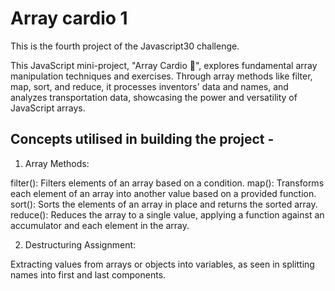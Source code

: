# Array cardio 1

This is the fourth project of the Javascript30 challenge.

This JavaScript mini-project, "Array Cardio 💪", explores fundamental array manipulation techniques and exercises. Through array methods like filter, map, sort, and reduce, it processes inventors' data and names, and analyzes transportation data, showcasing the power and versatility of JavaScript arrays.


## Concepts utilised in building the project -

1) Array Methods:

filter(): Filters elements of an array based on a condition.
map(): Transforms each element of an array into another value based on a provided function.
sort(): Sorts the elements of an array in place and returns the sorted array.
reduce(): Reduces the array to a single value, applying a function against an accumulator and each element in the array.

2) Destructuring Assignment:

Extracting values from arrays or objects into variables, as seen in splitting names into first and last components.

